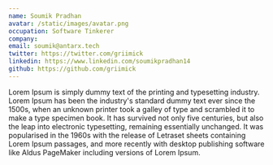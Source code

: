 ```yaml
---
name: Soumik Pradhan
avatar: /static/images/avatar.png
occupation: Software Tinkerer
company:
email: soumik@antarx.tech
twitter: https://twitter.com/griimick
linkedin: https://www.linkedin.com/soumikpradhan14
github: https://github.com/griimick
---
```


Lorem Ipsum is simply dummy text of the printing and typesetting industry. Lorem Ipsum has been the industry's standard dummy text ever since the 1500s, when an unknown printer took a galley of type and scrambled it to make a type specimen book. It has survived not only five centuries, but also the leap into electronic typesetting, remaining essentially unchanged. It was popularised in the 1960s with the release of Letraset sheets containing Lorem Ipsum passages, and more recently with desktop publishing software like Aldus PageMaker including versions of Lorem Ipsum.
